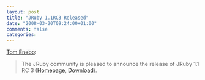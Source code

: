 ```yaml
---
layout: post
title: "JRuby 1.1RC3 Released"
date: "2008-03-20T09:24:00+01:00"
comments: false
categories: 
---
```


<p><a href="http://www.bloglines.com/blog/ThomasEEnebo?id=43">Tom Enebo</a>:</p>

<blockquote>
<p>The JRuby community is pleased to announce the release of JRuby 1.1 RC 3 (<a href="http://www.jruby.org/">Homepage</a>, <a href="http://dist.codehaus.org/jruby/">Download</a>). </p>
</blockquote>


